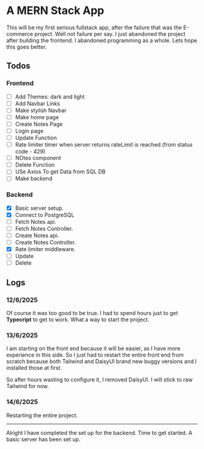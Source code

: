 # A MERN Stack App

This will be my first serious fullstack app, after the failure that was the E-commerce project. Well not failure per say. I just abandoned the project after building the frontend. I abandoned programming as a whole. Lets hope this goes better.

## Todos

### Frontend

- [ ] Add Themes: dark and light
- [ ] Add Navbar Links
- [ ] Make stylish Navbar
- [ ] Make home page
- [ ] Create Notes Page
- [ ] Login page
- [ ] Update Function
- [ ] Rate limiter timer when server returns rateLimit is reached.(from status code - 429)
- [ ] NOtes component
- [ ] Delete Function
- [ ] USe Axios To get Data from SQL DB
- [ ] Make backend

### Backend

- [x] Basic server setup.
- [x] Connect to PostgreSQL
- [ ] Fetch Notes api.
- [ ] Fetch Notes Controller.
- [ ] Create Notes api.
- [ ] Create Notes Controller.
- [x] Rate limiter middleware.
- [ ] Update
- [ ] Delete

## Logs

### 12/6/2025

Of course it was too good to be true. I had to spend hours just to get **Typecript** to get to work. What a way to start the project.

### 13/6/2025

I am starting on the front end because it will be easier, as I have more experience in this side. So I just had to restart the entire front end from scratch because both Tailwind and DaisyUI brand new buggy versions and I installed those at first.

So after hours wasting to configure it, I removed DaisyUI. I will stick to raw Tailwind for now.

### 14/6/2025

Restarting the entire project.
***
Alright I have completed the set up for the backend. Time to get started. A basic server has been set up.
